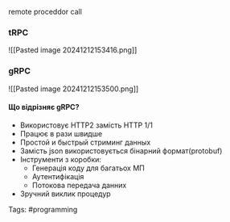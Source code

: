 remote proceddor call
### tRPC
![[Pasted image 20241212153416.png]]
### gRPC
![[Pasted image 20241212153500.png]]

#### Що відрізняє gRPC?
- Використовує HTTP2 замість HTTP 1/1
- Працює в рази швидше
- Простой и быстрый стриминг данных
- Замість json використовується бінарний формат(protobuf)
- Інструменти з коробки:
	- Генерація коду для багатьох МП
	- Аутентифікація
	- Потокова передача данних
- Зручний виклик процедур

Tags: #programming 